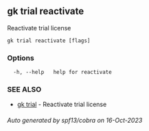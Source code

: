 ## gk trial reactivate

Reactivate trial license

```
gk trial reactivate [flags]
```

### Options

```
  -h, --help   help for reactivate
```

### SEE ALSO

* [gk trial](gk_trial.md)	 - Reactivate trial license

###### Auto generated by spf13/cobra on 16-Oct-2023
